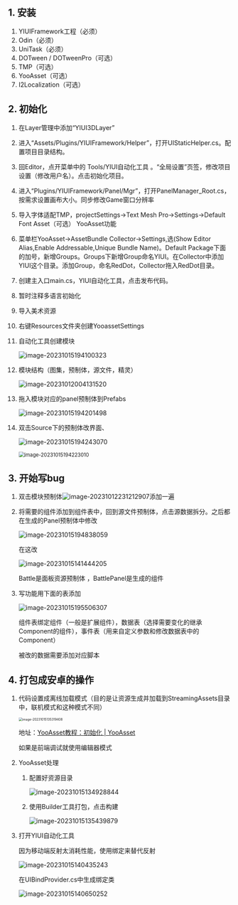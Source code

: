## 1. 安装

1. YIUIFramework工程（必须）
2. Odin（必须）
3. UniTask（必须）
4. DOTween / DOTweenPro（可选）
5. TMP（可选）
6. YooAsset（可选）
7. I2Localization（可选）

## 2. 初始化

1. 在Layer管理中添加“YIUI3DLayer”

2. 进入“Assets/Plugins/YIUIFramework/Helper”，打开UIStaticHelper.cs。配置项目目录结构。

3. 回Editor，点开菜单中的 Tools/YIUI自动化工具 。“全局设置”页签，修改项目设置（修改用户名）。点击初始化项目。

4. 进入“Plugins/YIUIFramework/Panel/Mgr”，打开PanelManager_Root.cs，按需求设置画布大小。同步修改Game窗口分辨率

5. 导入字体适配TMP，projectSettings->Text Mesh Pro->Settings->Default Font Asset（可选）
    YooAsset功能

6. 菜单栏YooAsset->AssetBundle Collector->Settings,选(Show Editor Alias,Enable Addressable,Unique Bundle Name)。Default Package下面的加号，新增Groups。Groups下新增Group命名YIUI。在Collector中添加YIUI这个目录。添加Group，命名RedDot，Collector拖入RedDot目录。

7. 创建主入口main.cs，YIUI自动化工具，点击发布代码。

8. 暂时注释多语言初始化

9. 导入美术资源

10. 右键Resources文件夹创建YooassetSettings

11. 自动化工具创建模块

     ![image-20231015194100323](YIUI搭建步骤/image-20231015194100323.png)

12. 模块结构（图集，预制体，源文件，精灵）

     ![image-20231012004131520](YIUI搭建步骤/image-20231012004131520.png)

13. 拖入模块对应的panel预制体到Prefabs

     ![image-20231015194201498](YIUI搭建步骤/image-20231015194201498.png)

14. 双击Source下的预制体改界面、

     ![image-20231015194243070](YIUI搭建步骤/image-20231015194243070.png)

     <img src="YIUI搭建步骤/image-20231015194223010.png" alt="image-20231015194223010" style="zoom: 80%;" />

## 3. 开始写bug

1. 双击模块预制体![image-20231012231212907](YIUI搭建步骤/image-20231012231212907.png)添加一遍

2. 将需要的组件添加到组件表中，回到源文件预制体，点击源数据拆分。之后都在生成的Panel预制体中修改

   ![image-20231015194838059](YIUI搭建步骤/image-20231015194838059.png)

   在这改

   ![image-20231015141444205](YIUI搭建步骤/image-20231015141444205.png)

   Battle是面板资源预制体 ，BattlePanel是生成的组件

3. 写功能用下面的表添加

   ![image-20231015195506307](YIUI搭建步骤/image-20231015195506307.png)

   组件表绑定组件（一般是扩展组件），数据表（选择需要变化的继承Component的组件），事件表（用来自定义参数和修改数据表中的Component）

   被改的数据需要添加对应脚本

## 4. 打包成安卓的操作

1. 代码设置成离线加载模式（目的是让资源生成并加载到StreamingAssets目录中，联机模式和这种模式不同）

   <img src="YIUI搭建步骤/image-20231015135319408.png" alt="image-20231015135319408" style="zoom:50%;" />

   地址：[YooAsset教程：初始化 | YooAsset](https://www.yooasset.com/docs/guide-runtime/CodeTutorial1)

   如果是前端调试就使用编辑器模式

2. YooAsset处理

   1. 配置好资源目录

      ![image-20231015134928844](YIUI搭建步骤/image-20231015134928844.png)

   2. 使用Builder工具打包，点击构建

      ![image-20231015135439879](YIUI搭建步骤/image-20231015135439879.png)

3. 打开YIUI自动化工具

   因为移动端反射太消耗性能，使用绑定来替代反射

   ![image-20231015140435243](YIUI搭建步骤/image-20231015140435243.png)

   在UIBindProvider.cs中生成绑定类

   ![image-20231015140650252](YIUI搭建步骤/image-20231015140650252.png)

   